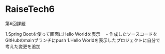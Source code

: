 # RaiseTech6
第6回課題

1.Spring Bootを使って画面にHello Worldを表示
　- 作成したソースコードをGitHubのmainブランチにpush
1.Hello Worldを表示したプロジェクトに自分で考えた変更を追加
